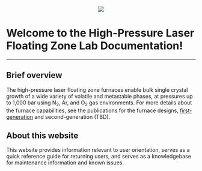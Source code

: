 <p align="center">
  <img src="headerimage.png" />
</p>

# Welcome to the High-Pressure Laser Floating Zone Lab Documentation!

---

## Brief overview
The high-pressure laser floating zone furnaces enable bulk single crystal growth of a wide variety of volatile and metastable phases, at pressures up to 1,000 bar using N$_2$, Ar, and O$_2$ gas environments. For more details about the furnace capabilities, see the publications for the furnace designs, [first-generation](https://pubs.aip.org/aip/rsi/article/90/4/043906/283212/High-pressure-laser-floating-zone-furnace) and second-generation (TBD).

## About this website
This website provides information relevant to user orientation, serves as a quick reference guide for returning users, and serves as a knowledgebase for maintenance information and known issues. 
